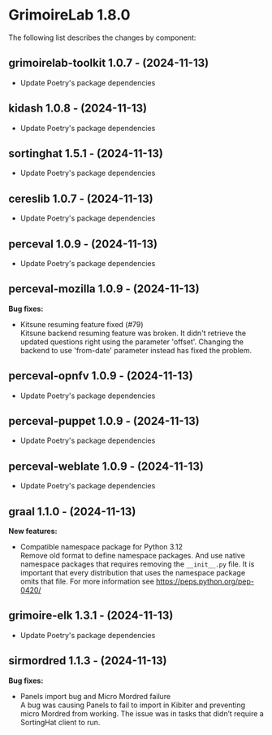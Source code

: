 # GrimoireLab 1.8.0
The following list describes the changes by component:

  ## grimoirelab-toolkit 1.0.7 - (2024-11-13)
  
  * Update Poetry's package dependencies
  ## kidash 1.0.8 - (2024-11-13)
  
  * Update Poetry's package dependencies
  ## sortinghat 1.5.1 - (2024-11-13)
  
  * Update Poetry's package dependencies
  ## cereslib 1.0.7 - (2024-11-13)
  
  * Update Poetry's package dependencies

  ## perceval 1.0.9 - (2024-11-13)
  
  * Update Poetry's package dependencies
## perceval-mozilla 1.0.9 - (2024-11-13)

**Bug fixes:**

 * Kitsune resuming feature fixed (#79)\
   Kitsune backend resuming feature was broken. It didn't retrieve the
   updated questions right using the parameter 'offset'. Changing the
   backend to use 'from-date' parameter instead has fixed the problem.

  ## perceval-opnfv 1.0.9 - (2024-11-13)
  
  * Update Poetry's package dependencies
  ## perceval-puppet 1.0.9 - (2024-11-13)
  
  * Update Poetry's package dependencies
  ## perceval-weblate 1.0.9 - (2024-11-13)
  
  * Update Poetry's package dependencies
## graal 1.1.0 - (2024-11-13)

**New features:**

 * Compatible namespace package for Python 3.12\
   Remove old format to define namespace packages. And use native
   namespace packages that requires removing the `__init__.py` file. It
   is important that every distribution that uses the namespace package
   omits that file. For more information see
   https://peps.python.org/pep-0420/

  ## grimoire-elk 1.3.1 - (2024-11-13)
  
  * Update Poetry's package dependencies
## sirmordred 1.1.3 - (2024-11-13)

**Bug fixes:**

 * Panels import bug and Micro Mordred failure\
   A bug was causing Panels to fail to import in Kibiter and preventing
   micro Mordred from working. The issue was in tasks that didn’t require
   a SortingHat client to run.

